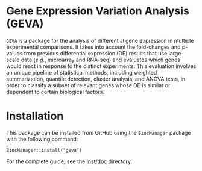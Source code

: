 # Gene Expression Variation Analysis (GEVA)

`GEVA` is a package for the analysis of differential gene expression in multiple experimental comparisons. It takes into account the fold-changes and p-values from previous differential expression (DE) results that use large-scale data (*e.g.*, microarray and RNA-seq) and evaluates which genes would react in response to the distinct experiments. This evaluation involves an unique pipeline of statistical methods, including weighted summarization, quantile detection, cluster analysis, and ANOVA tests, in order to classify a subset of relevant genes whose DE is similar or dependent to certain biological factors.

# Installation

This package can be installed from GitHub using the `BiocManager` package with the following command:

    BiocManager::install("geva")

For the complete guide, see the [inst/doc](inst/doc) directory.
